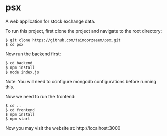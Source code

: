 # psx
A web application for stock exchange data.

To run this project, first clone the project and navigate to the root directory:
```
$ git clone https://github.com/taimoorzaeem/psx.git
$ cd psx
```
Now run the backend first:
```
$ cd backend
$ npm install
$ node index.js
```
Note: You will need to configure mongodb configurations before running this.

Now we need to run the frontend:
```
$ cd ..
$ cd frontend
$ npm install
$ npm start
```

Now you may visit the website at: http://localhost:3000
